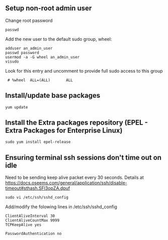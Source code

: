 ## Setup non-root admin user

Change root password
```
passwd
```

Add the new user to the default sudo group, wheel:
```
adduser an_admin_user
passwd password
usermod -a -G wheel an_admin_user
visudo
```

Look for this entry and uncomment to provide full sudo access to this group
```
 # %wheel  ALL=(ALL)       ALL
```

## Install/update base packages
```
yum update
```

## Install the Extra packages repository (EPEL - Extra Packages for Enterprise Linux)
```
sudo yum install epel-release
```
## Ensuring terminal ssh sessions don't time out on idle

Need to be sending keep alive packet every 30 seconds. Details at https://docs.oseems.com/general/application/ssh/disable-timeout#sthash.SFl3opZA.dpuf

```
sudo vi /etc/ssh/sshd_config
```

Add/modify the folowing lines in /etc/ssh/sshd_config

```
ClientAliveInterval 30
ClientAliveCountMax 9999
TCPKeepAlive yes

PasswordAuthentication no
```
